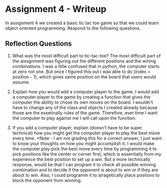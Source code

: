 # Assignment 4 - Writeup

In assignment 4 we created a basic tic tac toe game so that we could learn object oriented programming. Respond to the following questions.

## Reflection Questions

1. What was the most difficult part to tic-tac-toe?
    The most difficult part of the aissgnment was figuring out the different positions and the wining combinations. I was a little confused that in python, the computer starts at zero not one. But once I figured this out I was able to do (index = position - 1), which gives same position on the board that users would assume. 


2. Explain how you would add a computer player to the game.
    I would add a computer player to the game by creating a function that gives the computer the ability to chose its own moves on the board. I wouldn't have to change any of the class and objects I created already because those are the essetinally rules of the game. Therefore, ever time I want the computer to play against me I will call upon the function. 

3. If you add a computer player, explain (doesn't have to be super technical) how you might get the computer player to play the best move every time. *Note - I am not grading this for a correct answer, I just want to know your thoughts on how you might accomplish it.
    I would make the computer play pick the best move every time by programming it to pick positions like the center or corner first, which is essentially from my experience the best position to set up a win. But a more technically response, would be that I can program it to check all possible winning combination and to decide if the opponent is about to win or if they are about to win. Also, I could programm it to stragetically place positons to block the opponent from winning.  
